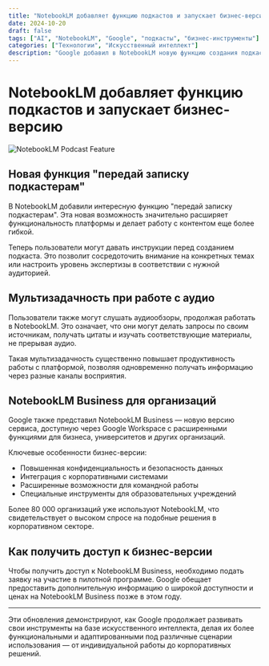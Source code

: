 ```yaml
---
title: "NotebookLM добавляет функцию подкастов и запускает бизнес-версию"
date: 2024-10-20
draft: false
tags: ["AI", "NotebookLM", "Google", "подкасты", "бизнес-инструменты"]
categories: ["Технологии", "Искусственный интеллект"]
description: "Google добавил в NotebookLM новую функцию создания подкастов с возможностью настройки и запустил бизнес-версию сервиса для организаций."
---
```


# NotebookLM добавляет функцию подкастов и запускает бизнес-версию

![NotebookLM Podcast Feature](/posts/notebooklm-podcast-feature/images/notebooklm-podcast.jpg)

## Новая функция "передай записку подкастерам"

В NotebookLM добавили интересную функцию "передай записку подкастерам". Эта новая возможность значительно расширяет функциональность платформы и делает работу с контентом еще более гибкой.

Теперь пользователи могут давать инструкции перед созданием подкаста. Это позволит сосредоточить внимание на конкретных темах или настроить уровень экспертизы в соответствии с нужной аудиторией.

## Мультизадачность при работе с аудио

Пользователи также могут слушать аудиообзоры, продолжая работать в NotebookLM. Это означает, что они могут делать запросы по своим источникам, получать цитаты и изучать соответствующие материалы, не прерывая аудио.

Такая мультизадачность существенно повышает продуктивность работы с платформой, позволяя одновременно получать информацию через разные каналы восприятия.

## NotebookLM Business для организаций

Google также представил NotebookLM Business — новую версию сервиса, доступную через Google Workspace с расширенными функциями для бизнеса, университетов и других организаций.

Ключевые особенности бизнес-версии:
- Повышенная конфиденциальность и безопасность данных
- Интеграция с корпоративными системами
- Расширенные возможности для командной работы
- Специальные инструменты для образовательных учреждений

Более 80 000 организаций уже используют NotebookLM, что свидетельствует о высоком спросе на подобные решения в корпоративном секторе.

## Как получить доступ к бизнес-версии

Чтобы получить доступ к NotebookLM Business, необходимо подать заявку на участие в пилотной программе. Google обещает предоставить дополнительную информацию о широкой доступности и ценах на NotebookLM Business позже в этом году.

---

Эти обновления демонстрируют, как Google продолжает развивать свои инструменты на базе искусственного интеллекта, делая их более функциональными и адаптированными под различные сценарии использования — от индивидуальной работы до корпоративных решений. 